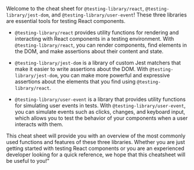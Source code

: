 Welcome to the cheat sheet for `@testing-library/react`, `@testing-library/jest-dom`, and `@testing-library/user-event`! These three libraries are essential tools for testing React components.

- `@testing-library/react` provides utility functions for rendering and interacting with React components in a testing environment. With `@testing-library/react`, you can render components, find elements in the DOM, and make assertions about their content and state.

- `@testing-library/jest-dom` is a library of custom Jest matchers that make it easier to write assertions about the DOM. With `@testing-library/jest-dom`, you can make more powerful and expressive assertions about the elements that you find using `@testing-library/react`.

- `@testing-library/user-event` is a library that provides utility functions for simulating user events in tests. With `@testing-library/user-event`, you can simulate events such as clicks, changes, and keyboard input, which allows you to test the behavior of your components when a user interacts with them.

This cheat sheet will provide you with an overview of the most commonly used functions and features of these three libraries. Whether you are just getting started with testing React components or you are an experienced developer looking for a quick reference, we hope that this cheatsheet will be useful to you!"